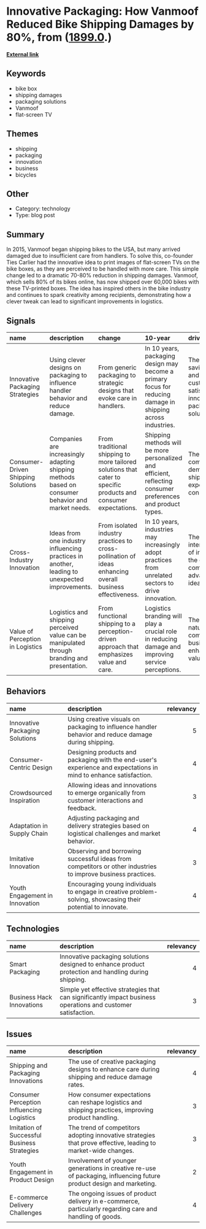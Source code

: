 # __Innovative Packaging: How Vanmoof Reduced Bike Shipping Damages by 80%__, from ([1899.0](https://kghosh.substack.com/p/1899.0).)

__[External link](https://www.vanmoof.com/blog/en/tv-bike-box)__



## Keywords

* bike box
* shipping damages
* packaging solutions
* Vanmoof
* flat-screen TV

## Themes

* shipping
* packaging
* innovation
* business
* bicycles

## Other

* Category: technology
* Type: blog post

## Summary

In 2015, Vanmoof began shipping bikes to the USA, but many arrived damaged due to insufficient care from handlers. To solve this, co-founder Ties Carlier had the innovative idea to print images of flat-screen TVs on the bike boxes, as they are perceived to be handled with more care. This simple change led to a dramatic 70-80% reduction in shipping damages. Vanmoof, which sells 80% of its bikes online, has now shipped over 60,000 bikes with these TV-printed boxes. The idea has inspired others in the bike industry and continues to spark creativity among recipients, demonstrating how a clever tweak can lead to significant improvements in logistics.

## Signals

| name                               | description                                                                                       | change                                                                                                          | 10-year                                                                                                      | driving-force                                                                                               |   relevancy |
|:-----------------------------------|:--------------------------------------------------------------------------------------------------|:----------------------------------------------------------------------------------------------------------------|:-------------------------------------------------------------------------------------------------------------|:------------------------------------------------------------------------------------------------------------|------------:|
| Innovative Packaging Strategies    | Using clever designs on packaging to influence handler behavior and reduce damage.                | From generic packaging to strategic designs that evoke care in handlers.                                        | In 10 years, packaging design may become a primary focus for reducing damage in shipping across industries.  | The need for cost-saving measures and improved customer satisfaction drives innovative packaging solutions. |           4 |
| Consumer-Driven Shipping Solutions | Companies are increasingly adapting shipping methods based on consumer behavior and market needs. | From traditional shipping to more tailored solutions that cater to specific products and consumer expectations. | Shipping methods will be more personalized and efficient, reflecting consumer preferences and product types. | The rise of e-commerce and the demand for better shipping experiences from consumers.                       |           4 |
| Cross-Industry Innovation          | Ideas from one industry influencing practices in another, leading to unexpected improvements.     | From isolated industry practices to cross-pollination of ideas enhancing overall business effectiveness.        | In 10 years, industries may increasingly adopt practices from unrelated sectors to drive innovation.         | The interconnectedness of industries and the quest for competitive advantage prompts idea sharing.          |           3 |
| Value of Perception in Logistics   | Logistics and shipping perceived value can be manipulated through branding and presentation.      | From functional shipping to a perception-driven approach that emphasizes value and care.                        | Logistics branding will play a crucial role in reducing damage and improving service perceptions.            | The competitive nature of e-commerce drives businesses to enhance perceived value in logistics.             |           4 |

## Behaviors

| name                           | description                                                                                                       |   relevancy |
|:-------------------------------|:------------------------------------------------------------------------------------------------------------------|------------:|
| Innovative Packaging Solutions | Using creative visuals on packaging to influence handler behavior and reduce damage during shipping.              |           5 |
| Consumer-Centric Design        | Designing products and packaging with the end-user's experience and expectations in mind to enhance satisfaction. |           4 |
| Crowdsourced Inspiration       | Allowing ideas and innovations to emerge organically from customer interactions and feedback.                     |           3 |
| Adaptation in Supply Chain     | Adjusting packaging and delivery strategies based on logistical challenges and market behavior.                   |           4 |
| Imitative Innovation           | Observing and borrowing successful ideas from competitors or other industries to improve business practices.      |           3 |
| Youth Engagement in Innovation | Encouraging young individuals to engage in creative problem-solving, showcasing their potential to innovate.      |           4 |

## Technologies

| name                      | description                                                                                                  |   relevancy |
|:--------------------------|:-------------------------------------------------------------------------------------------------------------|------------:|
| Smart Packaging           | Innovative packaging solutions designed to enhance product protection and handling during shipping.          |           4 |
| Business Hack Innovations | Simple yet effective strategies that can significantly impact business operations and customer satisfaction. |           3 |

## Issues

| name                                        | description                                                                                                          |   relevancy |
|:--------------------------------------------|:---------------------------------------------------------------------------------------------------------------------|------------:|
| Shipping and Packaging Innovations          | The use of creative packaging designs to enhance care during shipping and reduce damage rates.                       |           4 |
| Consumer Perception Influencing Logistics   | How consumer expectations can reshape logistics and shipping practices, improving product handling.                  |           3 |
| Imitation of Successful Business Strategies | The trend of competitors adopting innovative strategies that prove effective, leading to market-wide changes.        |           3 |
| Youth Engagement in Product Design          | Involvement of younger generations in creative re-use of packaging, influencing future product design and marketing. |           2 |
| E-commerce Delivery Challenges              | The ongoing issues of product delivery in e-commerce, particularly regarding care and handling of goods.             |           4 |